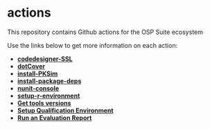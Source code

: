 # actions

This repository contains Github actions for the OSP Suite ecosystem

Use the links below to get more information on each action:

- [__codedesigner-SSL__](./codedesigner-SSL)
- [__dotCover__](./dotCover)
- [__install-PKSim__](./install-PKSim)
- [__install-package-deps__](./install-package-deps)
- [__nunit-console__](./nunit-console)
- [__setup-r-environment__](./setup-r-environment)
- [__Get tools versions__](./get-tools-versions/README.md)
- [__Setup Qualification Environment__](./setup-qualification-environment/README.md)
- [__Run an Evaluation Report__](./report-evaluation/README.md)


